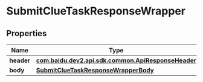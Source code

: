 

# SubmitClueTaskResponseWrapper


## Properties

Name | Type | Description | Notes
------------ | ------------- | ------------- | -------------
**header** | [**com.baidu.dev2.api.sdk.common.ApiResponseHeader**](com.baidu.dev2.api.sdk.common.ApiResponseHeader.md) |  |  [optional]
**body** | [**SubmitClueTaskResponseWrapperBody**](SubmitClueTaskResponseWrapperBody.md) |  |  [optional]




